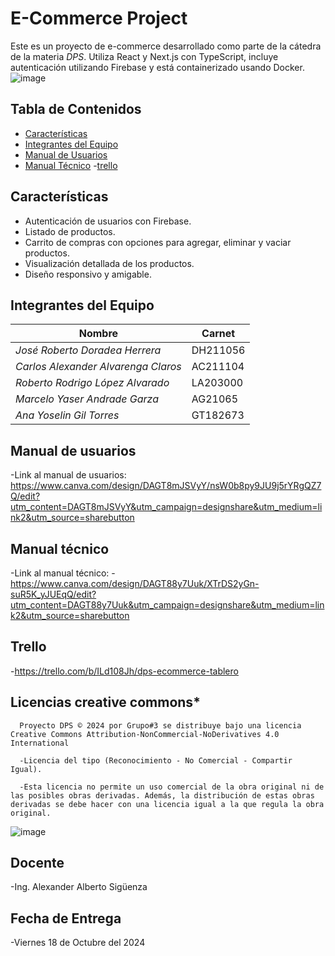 # E-Commerce Project

Este es un proyecto de e-commerce desarrollado como parte de la cátedra de la materia *DPS*. Utiliza React y Next.js con TypeScript, incluye autenticación utilizando Firebase y está containerizado usando Docker.
![image](https://user-images.githubusercontent.com/79995182/188522186-37932faa-4194-4c29-b288-f1530fa68e41.png)

## Tabla de Contenidos

- [Características](#características)
- [Integrantes del Equipo](#integrantes-del-equipo)
- [Manual de Usuarios](#manual-de-usuario)
- [Manual Técnico](#manual-tecnico)
-[trello](#trello)


## Características
- Autenticación de usuarios con Firebase.
- Listado de productos.
- Carrito de compras con opciones para agregar, eliminar y vaciar productos.
- Visualización detallada de los productos.
- Diseño responsivo y amigable.

## Integrantes del Equipo
| Nombre             | Carnet                      |
|--------------------|-------------------------|
| *José Roberto Doradea Herrera*   | DH211056 |
| *Carlos Alexander Alvarenga Claros*   | AC211104 |
| *Roberto Rodrigo López Alvarado*   | LA203000 |
| *Marcelo Yaser Andrade Garza*   | AG21065 |
| *Ana Yoselin Gil Torres*   | GT182673 |

## Manual de usuarios 
-Link al manual de usuarios:
https://www.canva.com/design/DAGT8mJSVyY/nsW0b8py9JU9j5rYRgQZ7Q/edit?utm_content=DAGT8mJSVyY&utm_campaign=designshare&utm_medium=link2&utm_source=sharebutton

## Manual técnico
-Link al manual técnico:
-https://www.canva.com/design/DAGT88y7Uuk/XTrDS2yGn-suR5K_yJUEqQ/edit?utm_content=DAGT88y7Uuk&utm_campaign=designshare&utm_medium=link2&utm_source=sharebutton

## Trello 
-https://trello.com/b/ILd108Jh/dps-ecommerce-tablero

## Licencias creative commons*
      
      Proyecto DPS © 2024 por Grupo#3 se distribuye bajo una licencia Creative Commons Attribution-NonCommercial-NoDerivatives 4.0 International
      
      -Licencia del tipo (Reconocimiento - No Comercial - Compartir Igual).
      
      -Esta licencia no permite un uso comercial de la obra original ni de las posibles obras derivadas. Además, la distribución de estas obras derivadas se debe hacer con una licencia igual a la que regula la obra original.

 ![image](https://github.com/Carlos-Alvarenga721/Proyecto_LIS/assets/79995182/068221fb-ed26-4ab1-9d47-fcd929ff84a8)
 
## Docente 
-Ing. Alexander Alberto Sigüenza 

## Fecha de Entrega
-Viernes 18 de Octubre del 2024
